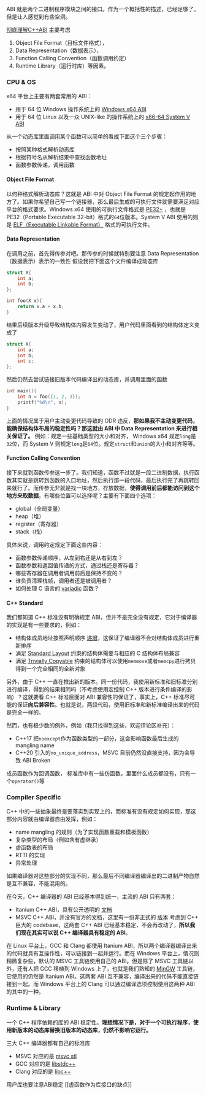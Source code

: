 
ABI 就是两个二进制程序模块之间的接口。作为一个概括性的描述，已经足够了。但是让人感觉到有些空洞。

[彻底理解C++ABI](https://zhuanlan.zhihu.com/p/692886292)
主要考虑
1. Object File Format（目标文件格式），
2. Data Representation（数据表示）， 
3. Function Calling Convention（函数调用约定）
4. Runtime Library（运行时库）等因素。
### CPU & OS
x64 平台上主要有两套常用的 ABI：

- 用于 64 位 Windows 操作系统上的 [Windows x64 ABI](https://link.zhihu.com/?target=https%3A//learn.microsoft.com/en-us/cpp/build/x64-software-conventions%3Fview%3Dmsvc-170)
- 用于 64 位 Linux 以及一众 UNIX-like 的操作系统上的 [x86-64 System V ABI](https://link.zhihu.com/?target=https%3A//gitlab.com/x86-psABIs/x86-64-ABI)

从一个动态库里面调用某个函数可以简单的看成下面这个三个步骤：

- 按照某种格式解析动态库
- 根据符号名从解析结果中查找函数地址
- 函数参数传递，调用函数

#### Object File Format
以何种格式解析动态库？这就是 ABI 中对 Object File Format 的规定起作用的地方了。如果你希望自己写一个链接器，那么最后生成的可执行文件就需要满足对应平台的格式要求。Windows x64 使用的可执行文件格式是 [PE32+](https://link.zhihu.com/?target=https%3A//learn.microsoft.com/en-us/windows/win32/debug/pe-format) ，也就是 PE32（Portable Executable 32-bit）格式的`64`位版本。System V ABI 使用的则是 [ELF（Executable Linkable Format）](https://link.zhihu.com/?target=https%3A//en.wikipedia.org/wiki/Executable_and_Linkable_Format) 格式的可执行文件。

#### Data Representation
在调用之前，首先得传参对吧。那传参的时候就特别要注意 Data Representation（数据表示）表示的一致性
假设我把下面这个文件编译成动态库

```cpp
struct X{
    int a;
    int b;
};

int foo(X x){
    return x.a + x.b;
}
```

结果后续版本升级导致结构体内容发生变动了，用户代码里面看到的结构体定义变成了

```cpp
struct X{
    int a;
    int b;
    int c;
};
```

然后仍然去尝试链接旧版本代码编译出的动态库，并调用里面的函数

```cpp
int main(){
    int n = foo({1, 2, 3});
    printf("%d\n", n);
}
```

上面的情况属于用户主动变更代码导致的 ODR 违反，**那如果我不主动变更代码，能确保结构体布局的稳定性吗？那这就由 ABI 中 Data Representation 来进行相关保证了。** 例如：规定一些基础类型的大小和对齐， Windows x64 规定`long`是`32`位，而 System V 则规定`long`是`64`位。规定`struct`和`union`的大小和对齐等等。

#### Function Calling Convention
接下来就到函数传参这一步了。我们知道，函数不过就是一段二进制数据，执行函数其实就是跳转到函数的入口地址，然后执行那一段代码，最后执行完了再跳转回来就行了。而传参无非就是找一块地方，存放数据，**使得调用前后都能访问到这个地方来取数据**。有哪些位置可以选择呢？主要有下面四个选项：

- global（全局变量）
- heap（堆）
- register（寄存器）
- stack（栈）

具体来说，调用约定规定下面这些内容：

- 函数参数传递顺序，从左到右还是从右到左？
- 函数参数和返回值传递的方式，通过栈还是寄存器？
- 哪些寄存器在调用者调用前后是保持不变的？
- 谁负责清理栈帧，调用者还是被调用者？
- 如何处理 C 语言的 [variadic](https://link.zhihu.com/?target=https%3A//en.cppreference.com/w/c/variadic) 函数？

#### C++ Standard
我们都知道 C++ 标准没有明确规定 ABI，但并不是完全没有规定，它对于编译器的实现是有一些要求的，例如：

- 结构体成员地址按照声明顺序 [递增](https://link.zhihu.com/?target=https%3A//en.cppreference.com/w/c/language/struct%23Explanation)，这保证了编译器不会对结构体成员进行重新排序
- 满足 [Standard Layout](https://link.zhihu.com/?target=https%3A//en.cppreference.com/w/cpp/language/data_members%23Standard-layout) 约束的结构体需要与相应的 C 结构体布局兼容
- 满足 [Trivially Copyable](https://link.zhihu.com/?target=https%3A//en.cppreference.com/w/cpp/types/is_trivially_copyable) 约束的结构体可以使用`memmove`或者`memcpy`进行拷贝得到一个完全相同的全新对象

另外，由于 C++ 一直在推出新的版本。同一份代码，我使用新标准和旧标准分别进行编译，得到的结果相同吗（不考虑使用宏控制 C++ 版本进行条件编译的影响）？这就要看 C++ 标准层面对 ABI 兼容性的保证了，事实上，C++ 标准尽可能的保证**向后兼容性**。也就是说，两段代码，使用旧标准和新标准编译出来的代码是完全一样的。

然而，也有极少数的例外，例如（我只找得到这些，欢迎评论区补充）：

- C++17 把`noexcept`作为函数类型的一部分，这会影响函数最后生成的 mangling name
- C++20 引入的`no_unique_address`，MSVC 目前仍然没直接支持，因为会导致 ABI Broken


成员函数作为回调函数， 标准库中有一些仿函数，里面什么成员都没有，只有一个`operator()`等


### Compiler Specific

C++ 中的一些抽象最终是要落实到实现上的，而标准有没有规定如何实现，那这部分内容就由编译器自由发挥，例如：

- name mangling 的规则（为了实现函数重载和模板函数）
- 复杂类型的布局（例如含有虚继承）
- 虚函数表的布局
- RTTI 的实现
- 异常处理


如果编译器对这些部分的实现不同，那么最后不同编译器编译出的二进制产物自然是互不兼容，不能混用的。

在今天，C++ 编译器的 ABI 已经基本得到统一，主流的 ABI 只有两套：

- Itanium C++ ABI，具有公开透明的 [文档](https://link.zhihu.com/?target=https%3A//itanium-cxx-abi.github.io/cxx-abi/abi.html)
- MSVC C++ ABI，并没有官方的文档，这里有一份非正式的 [版本](https://link.zhihu.com/?target=http%3A//www.openrce.org/articles/files/jangrayhood.pdf)
考虑到 C++ 巨大的 codebase，这两套 C++ ABI 已经基本稳定，不会再改动了，**所以我们现在其实可以说 C++ 编译器具有稳定的 ABI**。

在 Linux 平台上，GCC 和 Clang 都使用 Itanium ABI，所以两个编译器编译出来的代码就具有互操作性，可以链接到一起并运行。而在 Windows 平台上，情况则稍微复杂些，默认的 MSVC 工具链使用自己的 ABI。但是除了 MSVC 工具链以外，还有人把 GCC 移植到 Windows 上了，也就是我们熟知的 [MinGW](https://link.zhihu.com/?target=https%3A//www.mingw-w64.org/) 工具链，它使用的仍然是 Itanium ABI。这两套 ABI 互不兼容，编译出来的代码不能直接链接到一起。而 Windows 平台上的 Clang 可以通过编译选项控制使用这两种 ABI 的其中的一种。

### Runtime & Library

一个 C++ 程序依赖的库的 ABI 稳定性。**理想情况下是，对于一个可执行程序，使用新版本的动态库替换旧版本的动态库，仍然不影响它运行。**

三大 C++ 编译器都有自己的标准库

- MSVC 对应的是 [msvc stl](https://link.zhihu.com/?target=https%3A//github.com/microsoft/STL)
- GCC 对应的是 [libstdc++](https://link.zhihu.com/?target=https%3A//github.com/gcc-mirror/gcc/tree/master/libstdc%252B%252B-v3)
- Clang 对应的是 [libc++](https://link.zhihu.com/?target=https%3A//github.com/llvm/llvm-project/tree/main/libcxx)

用户库也要注意ABI稳定
[[虚函数作为库接口的缺点]]
